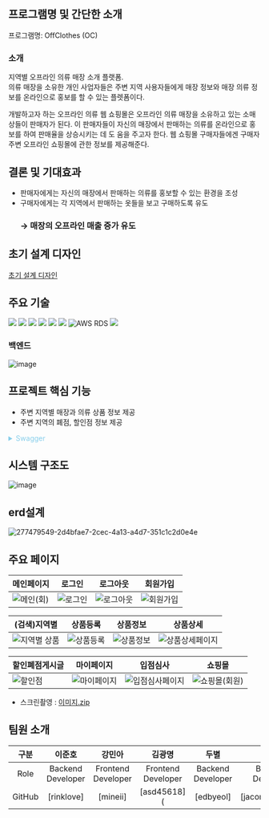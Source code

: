 
##  프로그램명 및 간단한 소개
프로그램명: OffClothes (OC)
### 소개
지역별 오프라인 의류 매장 소개 플랫폼. </br>
의류 매장을 소유한 개인 사업자들은 주변 지역 사용자들에게 매장 정보와 매장 의류 정보를 온라인으로 홍보를 할 수 있는 플렛폼이다.

개발하고자 하는 오프라인 의류 웹 쇼핑몰은 오프라인 의류 매장을 소유하고 있는 소매상들이 판매자가 된다. 이 판매자들이 자신의 매장에서 판매하는 의류를 온라인으로 홍보를 하여 판매율을 상승시키는 데 도
움을 주고자 한다. 웹 쇼핑몰 구매자들에겐 구매자 주변 오프라인 쇼핑몰에 관한 정보를 제공해준다.

## 결론 및 기대효과
- 판매자에게는 자신의 매장에서 판매하는 의류를 홍보할 수 있는 환경을 조성
- 구매자에게는 각 지역에서 판매하는 옷들을 보고 구매하도록 유도
  ### → 매장의 오프라인 매출 증가 유도

## 초기 설계 디자인
[초기 설계 디자인](https://ovenapp.io/view/DHVNWgB1vkW4WYoyKavR0iCfbso5kYty/gCJQ1)
##  주요 기술
<img src="https://img.shields.io/badge/JAVA-007396?style=for-the-badge&logo=java&logoColor=white"> <img src="https://img.shields.io/badge/Spring-6DB33F?style=for-the-badge&logo=Spring&logoColor=white"> <img src="https://img.shields.io/badge/react-61DAFB?style=for-the-badge&logo=react&logoColor=black"> <img src="https://img.shields.io/badge/html-E34F26?style=for-the-badge&logo=html5&logoColor=white"> <img src="https://img.shields.io/badge/css-1572B6?style=for-the-badge&logo=css3&logoColor=white"> <img src="https://img.shields.io/badge/mysql-4479A1?style=for-the-badge&logo=mysql&logoColor=white">  ![AWS RDS](https://img.shields.io/badge/AWS-%23FF9900.svg?style=for-the-badge&logo=amazon-aws&logoColor=white) <img src="https://img.shields.io/badge/github-181717?style=for-the-badge&logo=github&logoColor=white">

### 백엔드
![image](https://github.com/offclothes/finalProject/assets/70208747/e6d694ca-813b-412d-ae3f-064b15b032d7)


## 프로젝트 핵심 기능
- 주변 지역별 매장과 의류 상품 정보 제공
- 주변 지역의 폐점, 할인점 정보 제공

<details><summary style="color:skyblue"> Swagger </summary>

![image](https://github.com/offclothes/backend/assets/70208747/3ab11c10-bc59-4083-a7ad-82c9beab8cf8)
![image](https://github.com/offclothes/backend/assets/70208747/87d8a302-ad0d-4c06-930f-9b77624965e6)
![image](https://github.com/offclothes/backend/assets/70208747/7cdedb1f-6f54-4b67-a25e-31bc3ea45b28)
![image](https://github.com/offclothes/backend/assets/70208747/94d118a7-bcfd-400b-986c-319cf5072872)
![image](https://github.com/offclothes/backend/assets/70208747/c8a2a821-fcec-40c2-b6fa-f4abf26926a0)
</details>


##  시스템 구조도
![image](https://github.com/user-attachments/assets/7c7c36ac-ddb0-4c92-90ad-b41a546e8cce)



## erd설계
![277479549-2d4bfae7-2cec-4a13-a4d7-351c1c2d0e4e](https://github.com/offclothes/finalProject/assets/70208747/41391f19-95ec-448b-8745-44225e96e18d)


## 주요 페이지
|메인페이지|로그인|로그아웃|회원가입|
|-----|---|---|---|
|![메인(회)](https://github.com/user-attachments/assets/d6e85190-fc85-483f-be6e-52eee96af7ae) | ![로그인](https://github.com/user-attachments/assets/a7a4e8ba-bf31-4654-b400-08343e52234b) | ![로그아웃](https://github.com/user-attachments/assets/14ae21ae-8d4e-448d-a85e-15a357c9a94e) |![회원가입](https://github.com/user-attachments/assets/76f6b269-7a7f-450c-a659-303bf70b4380)|

|(검색)지역별|상품등록|상품정보|상품상세|
|-----|---|---|---|
|![지역별 상품](https://github.com/user-attachments/assets/7f1007e1-9eb0-484e-beca-4ad84dafbcf6)|![상품등록](https://github.com/user-attachments/assets/a2b6b0c2-b8fa-4981-8b48-bc7acd6938eb)|![상품정보](https://github.com/user-attachments/assets/8f16db0d-eae2-4ae7-850c-34730d93dc5c)|![상품상세페이지](https://github.com/user-attachments/assets/8dddcb19-e101-45d0-b40c-877e41d8d98d)|

|할인폐점게시글|마이페이지|입점심사|쇼핑몰|
|-----|---|---|---|
|![할인점](https://github.com/user-attachments/assets/70107064-addc-4471-b6f9-ff63b43ff409)|![마이페이지](https://github.com/user-attachments/assets/d8940d29-797c-45cf-9625-7c74331df0d7)| ![입점심사페이지](https://github.com/user-attachments/assets/f5dcdf0e-7996-4296-82cf-fe097cfbbe56)|![쇼핑몰(회원)](https://github.com/user-attachments/assets/efa13b9e-f00d-4bc0-a8e9-28a92c061b61)|


* 스크린촬영 : 
[이미지.zip](https://github.com/offclothes/backend/files/13310736/default.zip)


## 팀원 소개
| 구분 | 이준호 | 강민아 | 김광명 | 두별 | 전유진 |
| :---: | :---: | :---: | :---: | :---: | :---: |
| Role |  Backend Developer | Frontend Developer | Frontend Developer | Backend Developer | Backend Developer | Backend Developer |
| GitHub | [rinklove] | [mineii] | [asd45618]( | [edbyeol] | [jacomyou1026] |

